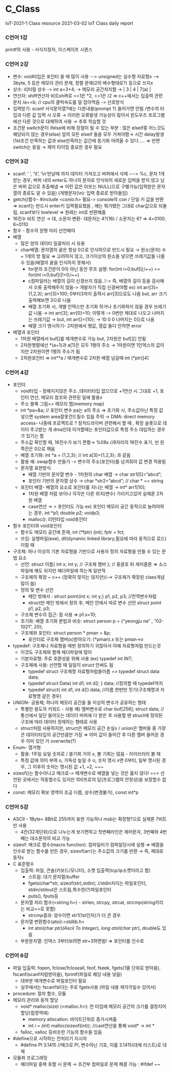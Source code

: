 # C_Class
IoT-2021-1 Class resource
2021-03-02 IoT Class daily report
### C언어 1강
printf의 사용 - 서식지정자, 이스케이프 시퀀스

### C언어 2강
* 변수:
void타입은 포인터 쓸 때 많이 사용
 --> unsigned는 실수형 자료형x
 --> 3byte, 5 등은 메모리 관리 문제, 정렬 문제(2의 배수형태로?) 등으로 쓰지x
* 상수:
리터럴 상수 -> int a=3+4;	→ 메모리 공간차지함 → | 3 | 4 | 7(a) |
* 연산자: shift연산자
비트shift로 <<1은 *2, >>1은 /2	 ⇒ c++에서는 입출력 관련 문자
 /a+=b; // cpu의 클럭속도를 덜 잡아먹음 -> 선호방식
* 입력받기: scanf
서식문자열?에는 다른내용(prompt ?) 들어가면 안됨
 /변수의 타입과 다른 값 입력 시 오류 → 이러한 오류발생 가능성이 많아서 윈도우즈 프로그램에선 다른 것으로 대체하여 사용 → 추후 학습할 것
* 조건문
switch문이 ifelse에 비해 장점이 될 수 있는 부분 : 많은 elseif중 어느것도 해당되지 않는 경우(else) 앞의 모든 elseif 들을 모두 거쳐야함→ 시간 delay발생  (1st조건 만족하는 값과 else만족하는 값간에 동기화 어려울 수 있다…..
⇒ 반면 switch는 동일 → 제어 타이밍 중요한 경우 필요

### C언어 3강
* scanf:  ‘ ‘, ‘\t’, ‘\n’만날때 까지 데이터 가져오고 버퍼에서 삭제
--->  %c, 문자 1개 받는 경우, 버퍼 내의 enter도 하나의 문자로 인식되어 새로운 입력을 받지 않고 남은 버퍼 값으로 추출해냄  ⇒ 이런 값은 0(또는 NULL)으로 구별가능(입력받은 문자열의 종료도 알 수 있음)  (개행문자(\n): 입력 종료로 받아들임)
* getch()함수- #include <conio.h> 필요-> console의 con / 단일 키 값을 반환
⇒ scanf는 반드시 enter키 입력필요했음 , 얘는 뭐가됐든 그대로 char값으로 되돌림, scanf보다 lowlevel
⇒ 원래는 int로 반환해줌
* 16진수 비트 연산 → 대, 소문자 변환- 대문자는 4?(16) / 소문자는 6? ⇒ 4=0100, 6=0110
* 함수 - 함수의 원형 미리 선언해야
* 배열
  * 많은 양의 데이터 일괄처리 시 유용
  * char배열: 문자열의 끝은 항상 0으로 인식하므로 반드시 필요 → 원소(문자) 수 + 1개의 방 필요 ⇒  고려하지 않고, 크기이상의 원소들 넣으면 쓰레기값들 나올 수 있음(배열의 끝을 인식하지 못해서)
    * for문의 조건문이 0이 아닌 동안 루프 실행: for(int i=0;buf[i];i++) == for(int i=0;buf[i]!=0;i++)
    * c컴파일러는 배열의 길이 신경쓰지 않음..!-> 즉, 배열의 길이 등을 검사해서 오류 출력해주지 않음-> 개발자가 직접 신경써야함 ex) int arr[3]={1,2,3}; arr[3]=100; 0부터3까지 출력시 arr[3]으로도 나옴 but, arr 크기출력해보면 3으로 나옴
    * 배열 초기화 시, 개별 인덱스만 초기화 하거나 초기화하지 않을 경우 쓰레기값 나옴 → int arr[3]; arr[0]=10; 이렇게 -> 0번만 제대로 나오고 나머지는 쓰레기값 → but, int arr[]={10}; → 10 0 0 나머지는 0으로 나옴
    * 배열 크기 명시하기- 2차원에서 행값, 열값 둘다 안하면 error
* 배열과 포인터
  * 1차원 배열에서 buf[]를 매개변수로 가능 but, 2차원은 buf[][] 안됨
  * 2차원행렬에선 *(a+1)과 a[1]은 모두 1행의 주소  → 1차원이면 1인덱스의 값이지만 2차원이면 1행의 주소가 됨
  * 2차원포인터 ⇒ int**a  / 매개변수로 2차원 배열 넘길때 int (*ptr)[4]

### C언어 4강
* 포인터
    * void타입 - 정해지지않은 주소 ,데이터타입 없으므로 +1연산 시 그대로 +1, 포인터 연산, 메모리 참조와 관련된 일에 활용x
    * 주소 블록 그림=> 메모리 맵(memory map)
    * int *pa=&a;	// 포인터 변수 pa는 a의 주소	⇒ 초기화 시, 주소값아닌 특정 값 넣으면 system area잘못건드릴수 있음 주의
→  DMA: direct memory access- 나중에 프로젝트로 ? 장치드라이버 관련해서 할 때 , 확장 슬롯으로 데이터 주고받는 게 dma인데 이거할때는 포인터값으로 특정 주소 대입하는 경우가 있기는 함
    * 주소값 확인할 때, 16진수가 보기 편함→ %08x  //8자리의 16진수 표기, 빈 왼쪽칸은 0으로 채움
    * 배열 초기화: int *a = {1,2,3};    // int a[3]={1,2,3}; 과 같음
  * 활용 예:  swap함수 만들기 -> 변수의 주소(포인터)를 넘겨줘야 값 변경 적용됨
  * 문자열 표현방식
    * 배열 기반의 문자열 변수 - 1차원의 char 배열 →  char str1[5]=”abcd”;
    * 포인터 기반의 문자열 상수 → char *str2=”abcd”;	// char * == string
  * 포인터 배열- 배열의 요소로 포인터를 지니는 배열 → int* arr1[10];
    * 1차원 배열 처럼 보이나 각각은 다른 위치(변수) 가리키고있어 실제론 2차원 배열
    * case연산 → > 포인터도 가능  ex) 포인터 메모리 공간 동적으로 늘려야하는 경우, int *p1; double *p2; void*p3;
    * malloc(): 리턴타입 void포인터 
* 함수 포인터와 void포인터
  * 함수도 메모리 공간에 존재, int (*fptr) (int); fptr = fct; 
  *  쓰임: 실행파일(exe), dll(dynamic linked library,필요에 따라 동적으로 로드) 이럴 때 
* 구조체: 하나 이상의 기본 자료형을 기반으로 사용자 정의 자료형을 만들 수 있는 문법 요소
  * 선언: struct 이름{ int x; int y;   // 구조체 멤버  };	// 중괄호 뒤 세미콜론 
⇒ 소스파일에 해도 되지만 헤더파일에 하는게 일반적
  * 구조체의 확장 ~ c++ (정확히 맞지는 않지만)(-->  구조체가 확장된 class개념 많이 씀)
  * 정의 및 변수 선언
    * 메인 밖에서 : struct point{int x; int y;} p1, p2, p3;       //전역변수처럼
    * struct만 메인 밖에서 정의 후, 메인 안에서 따로 변수 선언 struct point p1, p2, p3;
  * 구조체 변수의 접근: 점 사용 ⇒ p1.x=10;
  * 초기화: 배열 초기화 문법과 비슷: struct person p = {“yeongju na” , “02-1021”, 20};
  * 구조체와 포인터: struct person * pman = &p;
    * 포인터로 구조체 멤버(x)받아오기:  (*pman).x 또는 pman->x
* typedef: 구조체나 자료형을 매번 정의하기 귀찮아서 아예 자료형처럼 만드는것
    * 이것도 구조체와 함께 헤더파일에 많이
  * 기본자료형: 주로 호환성을 위해 사용 (ex) typedef int INT; 
  * 구조체에 사용: 선언할 때 일일이 struct 안써도 됨 
    * typedef struct 구조체명 자료형처럼쓸이름 => typedef struct data data;
    * typedef struct Data{ int d1; int d2; } data;	//정의할 때 typedef까지
    * typedef struct{ int d1, int d2} data;	//이름 한번만 짓기(구조체명과 자료형명 같은 경우)
* UNION- 공용체; 하나의 메모리 공간을 둘 이상의 변수가 공유하는 형태 
  * 특별한 용도의 키워드 - 사용 예) 멤버변수로 char buf[256]; struct data;  //통신에서 일단 들어오는 데이터 버퍼에 다 받은 후 사용할 땐 struct에 정의된 구조에 따라 데이터 정제하는 형태로 사용
  * struct처럼 사용하지만, struct은 메모리 공간 손실x  / union은 멤버들 중 가장 큰 데이터타입의 공간만큼만 가짐 ⇒ 이미 값이 들어간 후 다른 멤버 들어온 경우 이미 있던 거 overwrite(?)
* Enum- 열거형 
  * 활용: 1주일 요일 숫자로  / 쓸기회 거의 x, 볼 기회는 많음 - 라이브러리 볼 때
  * 특정 값에 의미 부여 o, 가독성 높일 수 o, 숫자 명시 x면 0부터, 일부 명시된 경우, 그 이후의 숫자는 명시된 값 +1, +2, ~~~
* sizeof()는 함수아니고 매크로-> 매개변수로 배열을 넣는 것은 옳지 않다! ==> 선언된 곳에서는 작동할수도 있지만 100프로의 답(프로그램의 안정성)을 보장할수 없다
* const: 메모리 확보 영역이 조금 다름, 상수(변경불가), const int*p 

### C언어 5강
* ASCII - 1Byte= 8Bit로 255까지 표현 가능하나 msb는 확장형?으로 실제론 7비트만 사용
  * 4칸(32개단위)으로 나누는게 보기편하고 첫번째라인은 제어문자, 3번째와 4번째는 대소문자의 비교 가능
* sizeof: 매크로 함수(macro function): 컴파일러가 컴파일당시에 실행 ⇒ 배열을 인수로 받는 함수를 만든 경우, sizeof(arr)는 주소값의 크기를 반환 → 즉, 제대로 동작x
* C 표준함수
  * 입출력: 파일, 콘솔(키보드/모니터), 소켓 입출력(tcp/ip소켓이라고 함)
    * 스트림: 대기 문자열/buffer 
    * fgets(char*str, sizeof(str),stdin);	//stdin자리는 파일포인터, stdin/stdout은 스트림,특수한(?)파일포인터
    * puts(), fputs등
  * 문자열 처리 함수(<string.h>) - strlen, strcpy, strcat, strcmp(string끼리는 비교==로 못함)
    * strcmp결과: 양수이면 str1(1st인자)가 더 큰 경우
  * 문자열 변환함수(atoi):<stdlib.h>
    *  int atoi(char *ptr)(Ascii To Integer), long atol(char* ptr), double도 있음
  * 부분문자열: 인덱스 3부터보려면 str+3하면됨! ⇒ 포인터를 인수로

### C언어 6강
* 파일 입출력: fopen, fclose/fcloseall, feof, fseek, fgets(1줄 단위로 받아옴), fscanf(scanf처럼받아옴), fprintf(파일로 해당 내용 넣음)
    * 대부분 매개변수로 파일포인터 필요
    * 실무에서는 fscanf보다는 주로 fgets사용 (파일 내용 제각각일수 있어서)
* procedure: 절차 함수, 모듈
* 메모리 관리와 동적 할당
  * void* malloc(size) (<malloc.h>): 런 타임에 메모리 공간의 크기를 결정지어 할당(힙영역에) 
    * memory allocation: 바이트단위로 증가시켜줌
    * int *i = (int*) malloc(sizeof(int));	//cast연산을 통해 void* → int *
  * falloc, valloc 등비슷한 기능의 함수들 있음
* #define으로 시작하는 전처리기 지시자
    *  #define PI 3.1415 //매크로 PI, 변수아닌 기호, 이를 3.1415(대체 리스트)로 대체
* 모듈화 프로그래밍
    * 헤더파일 중복 포함 시 문제 → 조건부 컴파일로 문제 해결 가능 : #ifdef ~~
